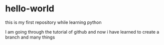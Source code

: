 # hello-world
this is my first repository while learning python

I am going through the tutorial of github and now i have learned to create a branch and many things
